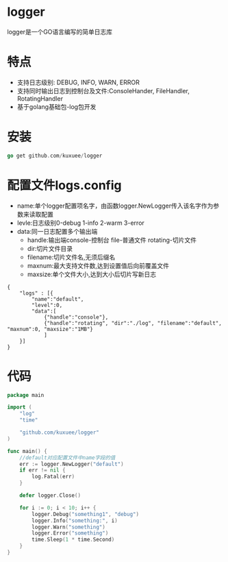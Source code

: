# logger
logger是一个GO语言编写的简单日志库

# 特点
* 支持日志级别: DEBUG, INFO, WARN, ERROR
* 支持同时输出日志到控制台及文件:ConsoleHander, FileHandler, RotatingHandler
* 基于golang基础包-log包开发

# 安装
```go
go get github.com/kuxuee/logger
```

# 配置文件logs.config
* name:单个logger配置项名字，由函数logger.NewLogger传入该名字作为参数来读取配置
* levle:日志级别0-debug 1-info 2-warm 3-error
* data:同一日志配置多个输出端
	* handle:输出端console-控制台 file-普通文件 rotating-切片文件
	* dir:切片文件目录
	* filename:切片文件名,无须后缀名
	* maxnum:最大支持文件数,达到设置值后向前覆盖文件
	* maxsize:单个文件大小,达到大小后切片写新日志
```logs.config
{
	"logs" : [{
		"name":"default", 
		"level":0,
		"data":[
			{"handle":"console"},
			{"handle":"rotating", "dir":"./log", "filename":"default", "maxnum":0, "maxsize":"1MB"}
			]
	}]
}
```

# 代码
```go
package main

import (
	"log"
	"time"

	"github.com/kuxuee/logger"
)

func main() {
	//default对应配置文件中name字段的值
	err := logger.NewLogger("default")
	if err != nil {
		log.Fatal(err)
	}

	defer logger.Close()

	for i := 0; i < 10; i++ {
		logger.Debug("something1", "debug")
		logger.Info("something:", i)
		logger.Warn("something")
		logger.Error("something")
		time.Sleep(1 * time.Second)
	}
}

```
